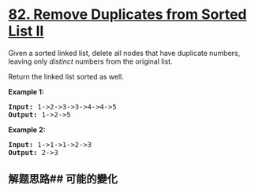 # [82. Remove Duplicates from Sorted List II](https://leetcode-cn.com/problems/remove-duplicates-from-sorted-list-ii/)
Given a sorted linked list, delete all nodes that have duplicate numbers, leaving only _distinct_ numbers from the original list.

Return the linked list sorted as well.

**Example 1:**


<pre><strong>Input:</strong> 1-&gt;2-&gt;3-&gt;3-&gt;4-&gt;4-&gt;5
<strong>Output:</strong> 1-&gt;2-&gt;5
</pre>

**Example 2:**


<pre><strong>Input:</strong> 1-&gt;1-&gt;1-&gt;2-&gt;3
<strong>Output:</strong> 2-&gt;3
</pre>

## 解题思路## 可能的變化